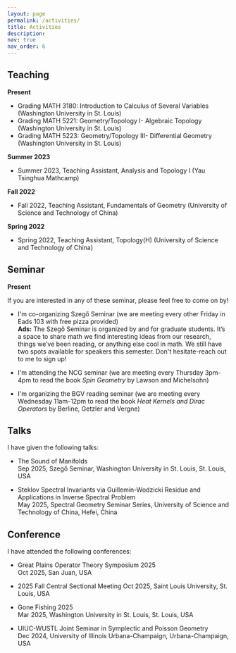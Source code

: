```yaml
---
layout: page
permalink: /activities/
title: Activities
description: 
nav: true
nav_order: 6
---
```


## Teaching

**Present**

- Grading MATH 3180: Introduction to Calculus of Several Variables (Washington University in St. Louis)  
- Grading MATH 5221: Geometry/Topology I- Algebraic Topology (Washington University in St. Louis) 
- Grading MATH 5223: Geometry/Topology III- Differential Geometry (Washington University in St. Louis) 

**Summer 2023** 
- Summer 2023, Teaching Assistant, Analysis and Topology I (Yau Tsinghua Mathcamp) 

**Fall 2022**

- Fall 2022, Teaching Assistant, Fundamentals of Geometry (University of Science and Technology of China) 

**Spring 2022**

- Spring 2022, Teaching Assistant, Topology(H) (University of Science and Technology of China) 

## Seminar

**Present**

If you are interested in any of these seminar, please feel free to come on by!

- I'm co-organizing Szegő Seminar (we are meeting every other Friday in Eads 103 with free pizza provided)  
**Ads:** The Szegő Seminar is organized by and for graduate students. It’s a space to share math we find interesting ideas from our research, things we’ve been reading, or anything else cool in math. We still have two spots available for speakers this semester. Don't hesitate-reach out to me to sign up!

- I'm attending the NCG seminar (we are meeting every Thursday 3pm-4pm to read the book *Spin Geometry* by Lawson and Michelsohn)
- I'm organizing the BGV reading seminar (we are meeting every Wednesday 11am-12pm to read the book *Heat Kernels and Dirac Operators* by Berline, Getzler and Vergne)



## Talks

I have given the following talks:

- The Sound of Manifolds  
Sep 2025, Szegő Seminar, Washington University in St. Louis, St. Louis, USA

- Steklov Spectral Invariants via Guillemin-Wodzicki Residue and Applications in Inverse Spectral Problem  
May 2025, Spectral Geometry Seminar Series, University of Science and Technology of China, Hefei, China


## Conference

I have attended the following conferences:

- Great Plains Operator Theory Symposium 2025  
Oct 2025, San Juan, USA

- 2025 Fall Central Sectional Meeting
Oct 2025, Saint Louis University, St. Louis, USA

- Gone Fishing 2025  
Mar 2025, Washington University in St. Louis, St. Louis, USA

- UIUC-WUSTL Joint Seminar in Symplectic and Poisson Geometry  
Dec 2024, University of Illinois Urbana-Champaign, Urbana-Champaign, USA

<!-- 

For now, this page is assumed to be a static description of your courses. You can convert it to a collection similar to `_projects/` so that you can have a dedicated page for each course.

Organize your courses by years, topics, or universities, however you like! -->
